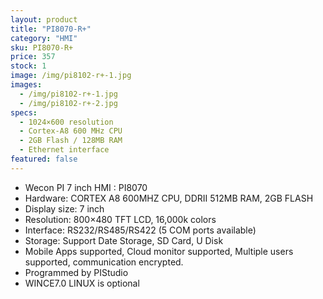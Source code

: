 ```yaml
---
layout: product
title: "PI8070-R+"
category: "HMI"
sku: PI8070-R+
price: 357
stock: 1
image: /img/pi8102-r+-1.jpg
images:
  - /img/pi8102-r+-1.jpg
  - /img/pi8102-r+-2.jpg
specs:
  - 1024×600 resolution
  - Cortex-A8 600 MHz CPU
  - 2GB Flash / 128MB RAM
  - Ethernet interface
featured: false
---
```


 - Wecon PI 7 inch HMI : PI8070  
 - Hardware: CORTEX A8 600MHZ CPU, DDRII 512MB RAM, 2GB FLASH
 - Display size: 7 inch
 - Resolution: 800×480 TFT LCD, 16,000k colors
 - Interface: RS232/RS485/RS422 (5 COM ports available)
 - Storage: Support Date Storage, SD Card, U Disk
 - Mobile Apps supported, Cloud monitor supported, Multiple users supported, communication encrypted.
 - Programmed by PIStudio
 - WINCE7.0 LINUX is optional